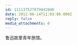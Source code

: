 ```yaml
---
id: 111137527879442940
date: 2012-06-14T11:03:00.000Z
reply: false
media_attachments: 0
---
```


鲁迅故里青年旅馆。 ​​​​

